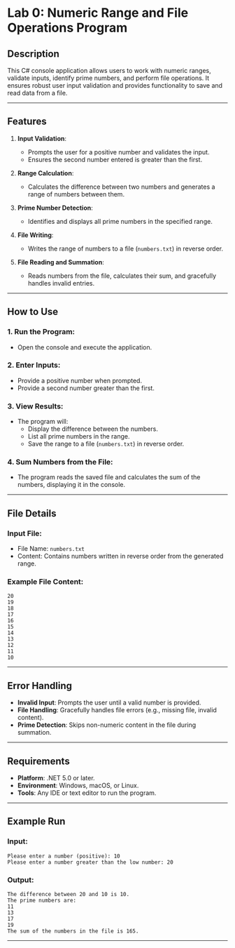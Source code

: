 # Lab 0: Numeric Range and File Operations Program

## Description
This C# console application allows users to work with numeric ranges, validate inputs, identify prime numbers, and perform file operations. It ensures robust user input validation and provides functionality to save and read data from a file.

---

## Features
1. **Input Validation**:
   - Prompts the user for a positive number and validates the input.
   - Ensures the second number entered is greater than the first.

2. **Range Calculation**:
   - Calculates the difference between two numbers and generates a range of numbers between them.

3. **Prime Number Detection**:
   - Identifies and displays all prime numbers in the specified range.

4. **File Writing**:
   - Writes the range of numbers to a file (`numbers.txt`) in reverse order.

5. **File Reading and Summation**:
   - Reads numbers from the file, calculates their sum, and gracefully handles invalid entries.

---

## How to Use

### 1. **Run the Program**:
   - Open the console and execute the application.

### 2. **Enter Inputs**:
   - Provide a positive number when prompted.
   - Provide a second number greater than the first.

### 3. **View Results**:
   - The program will:
     - Display the difference between the numbers.
     - List all prime numbers in the range.
     - Save the range to a file (`numbers.txt`) in reverse order.

### 4. **Sum Numbers from the File**:
   - The program reads the saved file and calculates the sum of the numbers, displaying it in the console.

---

## File Details

### Input File:
- File Name: `numbers.txt`
- Content: Contains numbers written in reverse order from the generated range.

### Example File Content:
```plaintext
20
19
18
17
16
15
14
13
12
11
10
```

---

## Error Handling
- **Invalid Input**: Prompts the user until a valid number is provided.
- **File Handling**: Gracefully handles file errors (e.g., missing file, invalid content).
- **Prime Detection**: Skips non-numeric content in the file during summation.

---

## Requirements
- **Platform**: .NET 5.0 or later.
- **Environment**: Windows, macOS, or Linux.
- **Tools**: Any IDE or text editor to run the program.

---

## Example Run

### Input:
```plaintext
Please enter a number (positive): 10
Please enter a number greater than the low number: 20
```

### Output:
```plaintext
The difference between 20 and 10 is 10.
The prime numbers are:
11
13
17
19
The sum of the numbers in the file is 165.
```

---
